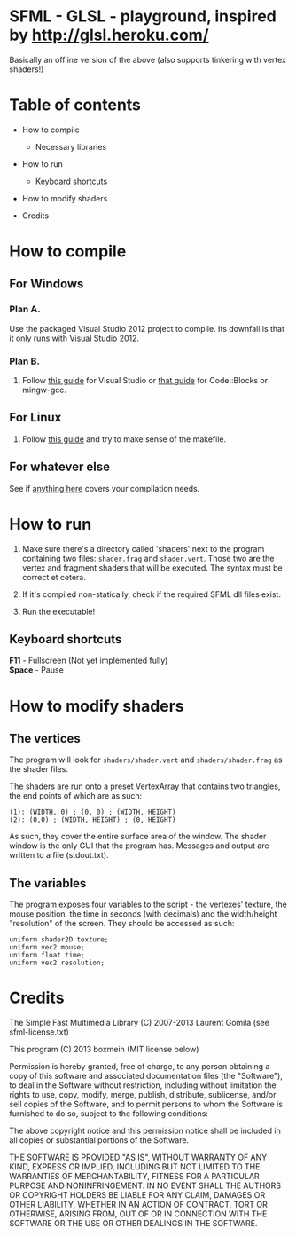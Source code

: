 SFML - GLSL - playground, inspired by http://glsl.heroku.com/
=============================================================

Basically an offline version of the above (also supports tinkering with vertex 
shaders!)



Table of contents
=================
 
 * How to compile
   - Necessary libraries

 * How to run
   - Keyboard shortcuts

 * How to modify shaders
 * Credits

How to compile
==============

For Windows 
-----------

### Plan A. ###

Use the packaged Visual Studio 2012 project to compile. Its downfall is that it 
only runs with [Visual Studio 2012](http://www.microsoft.com/visualstudio/eng/downloads#d-express-windows-desktop).

### Plan B. ###

1. Follow [this guide](http://sfml-dev.org/tutorials/2.0/start-vc.php) for Visual
   Studio or [that guide](http://sfml-dev.org/tutorials/2.0/start-cb.php) for 
   Code::Blocks or mingw-gcc.

For Linux
---------
 
1. Follow [this guide](http://sfml-dev.org/tutorials/2.0/start-linux.php) and 
   try to make sense of the makefile.

For whatever else
-----------------

See if [anything here](http://sfml-dev.org/tutorials/2.0/) covers your compilation
needs.

How to run
==========

1. Make sure there's a directory called 'shaders' next to the program containing 
  two files: `shader.frag` and `shader.vert`. Those two are the vertex and fragment
  shaders that will be executed. The syntax must be correct et cetera.

2. If it's compiled non-statically, check if the required SFML dll files exist. 

3. Run the executable!

Keyboard shortcuts
------------------

**F11** - Fullscreen (Not yet implemented fully)  
**Space** - Pause


How to modify shaders
=====================

The vertices
------------

The program will look for `shaders/shader.vert` and `shaders/shader.frag` as the
shader files.

The shaders are run onto a preset VertexArray that contains two triangles, the 
end points of which are as such: 

    (1): (WIDTH, 0) ; (0, 0) ; (WIDTH, HEIGHT) 
    (2): (0,0) ; (WIDTH, HEIGHT) ; (0, HEIGHT)

As such, they cover the entire surface area of the window. The shader window is 
the only GUI that the program has. Messages and output are written to a file
(stdout.txt).

The variables
-------------

The program exposes four variables to the script - the vertexes' texture,  the 
mouse position, the time in seconds (with decimals) and the width/height 
"resolution" of the screen. They should be accessed as such: 

    uniform shader2D texture; 
    uniform vec2 mouse; 
    uniform float time; 
    uniform vec2 resolution; 

Credits
=======

The Simple Fast Multimedia Library (C) 2007-2013 Laurent Gomila
(see sfml-license.txt)

This program (C) 2013 boxmein (MIT license below)

Permission is hereby granted, free of charge, to any person obtaining a copy
of this software and associated documentation files (the "Software"), to deal
in the Software without restriction, including without limitation the rights
to use, copy, modify, merge, publish, distribute, sublicense, and/or sell
copies of the Software, and to permit persons to whom the Software is
furnished to do so, subject to the following conditions:

The above copyright notice and this permission notice shall be included in
all copies or substantial portions of the Software.

THE SOFTWARE IS PROVIDED "AS IS", WITHOUT WARRANTY OF ANY KIND, EXPRESS OR
IMPLIED, INCLUDING BUT NOT LIMITED TO THE WARRANTIES OF MERCHANTABILITY,
FITNESS FOR A PARTICULAR PURPOSE AND NONINFRINGEMENT. IN NO EVENT SHALL THE
AUTHORS OR COPYRIGHT HOLDERS BE LIABLE FOR ANY CLAIM, DAMAGES OR OTHER
LIABILITY, WHETHER IN AN ACTION OF CONTRACT, TORT OR OTHERWISE, ARISING FROM,
OUT OF OR IN CONNECTION WITH THE SOFTWARE OR THE USE OR OTHER DEALINGS IN
THE SOFTWARE.